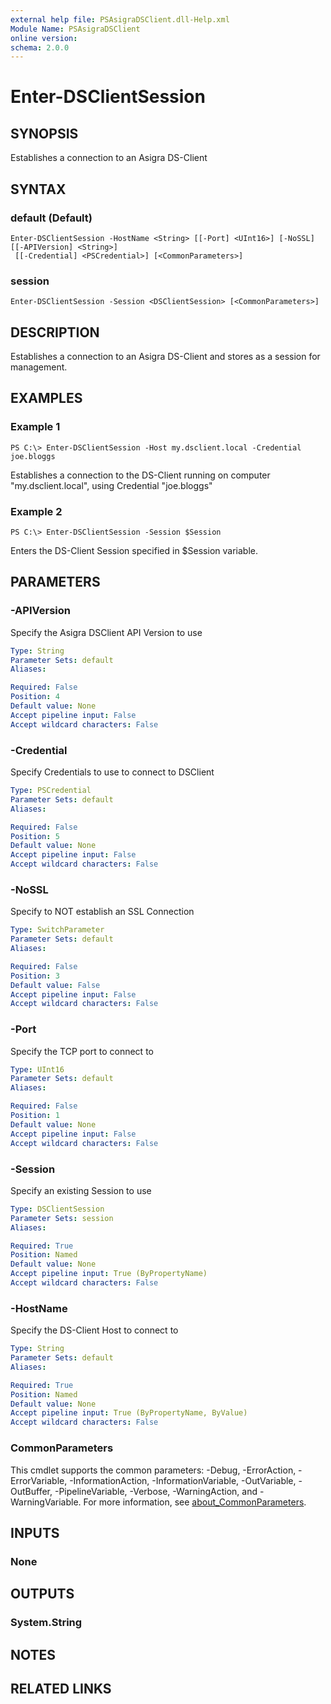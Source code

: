 ```yaml
---
external help file: PSAsigraDSClient.dll-Help.xml
Module Name: PSAsigraDSClient
online version:
schema: 2.0.0
---
```


# Enter-DSClientSession

## SYNOPSIS
Establishes a connection to an Asigra DS-Client

## SYNTAX

### default (Default)
```
Enter-DSClientSession -HostName <String> [[-Port] <UInt16>] [-NoSSL] [[-APIVersion] <String>]
 [[-Credential] <PSCredential>] [<CommonParameters>]
```

### session
```
Enter-DSClientSession -Session <DSClientSession> [<CommonParameters>]
```

## DESCRIPTION
Establishes a connection to an Asigra DS-Client and stores as a session for management.

## EXAMPLES

### Example 1
```
PS C:\> Enter-DSClientSession -Host my.dsclient.local -Credential joe.bloggs
```

Establishes a connection to the DS-Client running on computer "my.dsclient.local", using Credential "joe.bloggs"

### Example 2
```
PS C:\> Enter-DSClientSession -Session $Session
```

Enters the DS-Client Session specified in $Session variable.

## PARAMETERS

### -APIVersion
Specify the Asigra DSClient API Version to use

```yaml
Type: String
Parameter Sets: default
Aliases:

Required: False
Position: 4
Default value: None
Accept pipeline input: False
Accept wildcard characters: False
```

### -Credential
Specify Credentials to use to connect to DSClient

```yaml
Type: PSCredential
Parameter Sets: default
Aliases:

Required: False
Position: 5
Default value: None
Accept pipeline input: False
Accept wildcard characters: False
```

### -NoSSL
Specify to NOT establish an SSL Connection

```yaml
Type: SwitchParameter
Parameter Sets: default
Aliases:

Required: False
Position: 3
Default value: False
Accept pipeline input: False
Accept wildcard characters: False
```

### -Port
Specify the TCP port to connect to

```yaml
Type: UInt16
Parameter Sets: default
Aliases:

Required: False
Position: 1
Default value: None
Accept pipeline input: False
Accept wildcard characters: False
```

### -Session
Specify an existing Session to use

```yaml
Type: DSClientSession
Parameter Sets: session
Aliases:

Required: True
Position: Named
Default value: None
Accept pipeline input: True (ByPropertyName)
Accept wildcard characters: False
```

### -HostName
Specify the DS-Client Host to connect to

```yaml
Type: String
Parameter Sets: default
Aliases:

Required: True
Position: Named
Default value: None
Accept pipeline input: True (ByPropertyName, ByValue)
Accept wildcard characters: False
```

### CommonParameters
This cmdlet supports the common parameters: -Debug, -ErrorAction, -ErrorVariable, -InformationAction, -InformationVariable, -OutVariable, -OutBuffer, -PipelineVariable, -Verbose, -WarningAction, and -WarningVariable. For more information, see [about_CommonParameters](http://go.microsoft.com/fwlink/?LinkID=113216).

## INPUTS

### None
## OUTPUTS

### System.String

## NOTES

## RELATED LINKS
